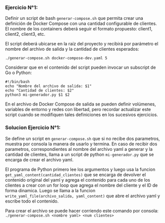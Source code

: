 ### Ejercicio N°1:
Definir un script de bash `generar-compose.sh` que permita crear una definición de Docker Compose con una cantidad configurable de clientes.  El nombre de los containers deberá seguir el formato propuesto: client1, client2, client3, etc. 

El script deberá ubicarse en la raíz del proyecto y recibirá por parámetro el nombre del archivo de salida y la cantidad de clientes esperados:

`./generar-compose.sh docker-compose-dev.yaml 5`

Considerar que en el contenido del script pueden invocar un subscript de Go o Python:

```
#!/bin/bash
echo "Nombre del archivo de salida: $1"
echo "Cantidad de clientes: $2"
python3 mi-generador.py $1 $2
```

En el archivo de Docker Compose de salida se pueden definir volúmenes, variables de entorno y redes con libertad, pero recordar actualizar este script cuando se modifiquen tales definiciones en los sucesivos ejercicios.


### Solucion Ejercicio N°1:
Se define un script en `generar-compose.sh` que si no recibe dos parametros, muestra por consola la manera de usarlo y termina. En caso de recibir dos parametros, correspondientes al nombre del archivo yaml a generar y la cantidad de clientes, llama a un script de python `mi-generador.py` que se encarga de crear el archivo yaml.

El programa de Python primero lee los argumentos y luego usa la funcion `get_yaml_content(cantidad_clientes)` que se encarga de devolver el contenido original del yaml y agrega el contenido para cada uno de los clientes a crear con un for loop que agrega el nombre del cliente y el ID de forma dinamica. Luego se llama a la funcion `write_yaml_file(archivo_salida, yaml_content)` que abre el archivo yaml y escribe todo el contenido.

Para crear el archivo se puede hacer corriendo este comando por consola:
`./generar-compose.sh <nombre yaml> <num clientes>`
